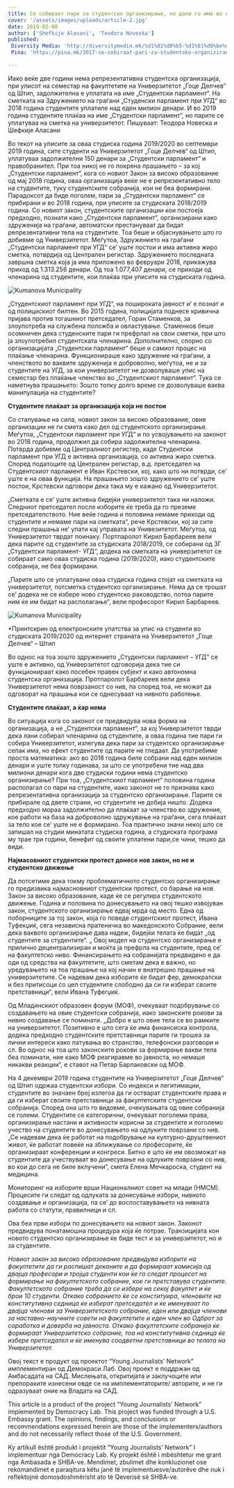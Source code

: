 ```yaml
---
title: Се собираат пари за студентско организирање, но дали го има во пракса?
cover: '/assets/images/uploads/article-2.jpg'
date: 2019-02-08
author: ['Shefkije Alasani', 'Teodora Noveska']
published:
 Diversity Media: 'http://diversitymedia.mk/%d1%81%d0%b5-%d1%81%d0%be%d0%b1%d0%b8%d1%80%d0%b0%d0%b0%d1%82-%d0%bf%d0%b0%d1%80%d0%b8-%d0%b7%d0%b0-%d1%81%d1%82%d1%83%d0%b4%d0%b5%d0%bd%d1%82%d1%81%d0%ba%d0%be-%d0%be%d1%80%d0%b3%d0%b0%d0%bd%d0%b8/'
 Pina: 'https://pina.mk/3017-se-sobiraat-pari-za-studentsko-organizirane-no-dali-go-ima-vo-praksa/'

---
```


Иако веќе две години нема репрезентативна студентска организација, при уписот на семестар на факултетите на Универзитетот „Гоце Делчев“ од Штип, задолжителна е уплатата на име „Студентски парламент“. На сметката на Здружението на граѓани „Студенски парламент при УГД“ во 2018 година студентите уплатиле над еден милион денари. И во 2019 година студентите плаќаа на име „Студентски парламент“, но парите се уплатуваа на сметка на универзитетот.
Пишуваат: Теодора Новеска и Шефкије Аласани

Во текот на уписите за оваа студиска година 2019/2020 во септември 2019 година, сите студенти на Универзитетот „Гоце Делчев“ од Штип, уплатуваа задолжителни 150 денари за „Студентски парламент“ и правобранител. При тоа никој не го покрена прашањето – за кој „Студентски парламент“, кога со новиот Закон за високо образование од мај 2018 година, оваа организација веќе не е репрезентативно тело на студентите, туку студентските собранија, кои не беа формирани.
Парадоксот да биде поголем, пари за „Студентски парламент“ се прибирани и во 2018 година, при уписите за студиската 2018/2019 година.
Со новиот закон, студентските организации кои постоеја предходно, познати како „Студентски парламент“, организирани како здруженија на граѓани, автоматски престануваат да бидат репрезентативни тела на студентите. Тоа беше и објаснувањето што го добивме од Универзитетот. Меѓутоа, Здружението на граѓани „Студентски парламент при УГД“ се’ уште постои и има активна жиро сметка, потврдија од Централен регистар. Здружението последната завршна сметка која ја има приложено во февруари 2018, прикажува приход од 1.313.256 денари. Од тоа 1.077,407 денари, се приходи од членарина од студентите, кои плаќаа при уписите на студиската година.

![Kumanova Municipality](/assets/images/uploads/trosoci.jpg)

„Студентскиот парламент при УГД“, на пошироката јавност и’ е познат и од полицискиот билтен. Во 2015 година, полицијата поднесе кривична пријава против тогашниот претседател, Горан Стаменков, за злоупотреба на службена положба и овластување. Стаменков беше осомничен дека студенските пари ги префрлал на свои сметки, при што ја злоупотребил студентската членарина.
Дополнително, спорно со организацијата „Студентски парламент“ беше и самиот процес на плаќање членарина. Функционираше како здружение на граѓани, а членството во ваквите здруженија е доброволно, меѓутоа, не и за студентите на УГД, за кои универзитетот не дозволуваше упис на семестар без плаќање членство во „Студентскиот парламент“. Тука се наметнува прашањето: Зошто толку долго време се дозволуваше ваква манипулација на студентите?

**Студентите плаќаат за организација која не постои**

Со стапување на сила, новиот закон за високо образование, овие организации не ги смета како дел од студентското организирање. Меѓутоа, „Студентски парламент при УГД“ и по усвојувањето на законот во 2018 година, продолжил да собира задолжителна членарина. Потврда добивме од Централниот регистер, каде Студентски парламент при УГД е активна организација, со активна жиро сметка. Според податоците од Централен регистар, в.д. претседател на Студентскиот парламент е Иван Крстевски, кој, како што ни потврди, се’ уште е на оваа функција. На прашањето зошто здружението се’ уште постои, Крстевски одговори дека така му е кажано од Универзитетот.

„Сметката е се’ уште активна бидејќи универзитетот така ни наложи. Следниот претседател после изборите ќе треба да го преземе претседателството. Ние веќе година и половина немаме приходи од студентите и немаме пари на сметката“, рече Крстевски, кој за сите следни прашања не’ упати кај управата на Унивезитетот.
Меѓутоа, од Универзитетот тврдат поинаку. Портпаролот Кирил Барбареев вели дека парите од студентите за студиската 2018/2019, се собирани од ЗГ „Студентски парламент- УГД“, додека на сметката на универзитетот се собираат само оваа студиска година (2019/2020), иако студентските собранија, не беа формирани.

„Парите што се уплатувани оваа студиска година стојат на сметката на универзитетот, потсметка студентско организирање. Нема да се трошат се’ додека не се избере ново студентско раководство, потоа парите ним ќе им бидат на располагање“, вели професорот Кирил Барбареев.

![Kumanova Municipality](/assets/images/uploads/studenti-2.jpg)

*Принтскрин од електронските упатства за упис на студенти во студиската 2019/2020 од интернет страната на Универзитетот „Гоце Делчев“ – Штип

Во однос на тоа зошто здружението „Студентски парламент – УГД“ се уште е активно, од Универзитетот одговорија дека тие си функционираат како посебен правен субјект и како автономна студентска организација. Протпаролот Барбареев вели дека Универзитетот нема поврзаност со нив, па според тоа, не можат да одговорат на прашања кои се однесуваат на нивното работење.

**Студентите плаќаат, а ќар нема**

Во ситуација кога со законот се предвидува нова форма на организација, а не „Студентски парламент“, за кој Универзитетот тврди дека лани собирал членарина од студентите, а оваа година тие пари ги собира Универзитетот, излегува дека пари за студентско организирање сепак има, но ефект студентите од парите не гледаат. Да употребиме проста математика: ако во 2018 година биле собрани над еден милион денари и уште толку годинава, за што се употребени тие над два милиони денари кога две студиски години нема студентско организирање? При тоа, „Студентскиот парламент“ половина година располагал со пари на студентите, иако законот не го признава како репрезентативна организација за студентско организирање. Парите се прибирале од двете страни, но студентите не добија ништо. Додека предходно мораа задолжително да плаќаат за членство во здружение, кое работи на база на доброволно здружување на граѓани, сега плаќаат за тело кое се’ уште не е формирано. Тоа практично значи некој што се запишал на студии минатата студиска година, а студиската програма му трае три години, бенефит од своите уплатени пари,се чини, тешко да види.


**Најмасовниот студентски протест донесе нов закон, но не и студентско движење**

Да потсетиме дека токму проблематичното студентско организирање го предизвика најмасновниот студентски протест, со барање на нов Закон за високо образование, каде ќе се регулира студентското движење. Година и половина по донесувањето на овој тешко извојуван закон, студентското организирање едвај мрда од место. Една од поборниците за тој закон, која го поведе студентскиот протест, Ивана Туфекџиќ, сега независна пратеничка во македонското Собрание, вели дека ваквото организирање дава надеж, бидејќи телата ќе бидат „од студентите за студентите“.
„ Овој модел на студентско организирање е прилично децентрализиран и моќта ја префрла на студентите, пред се’ на факултетско ниво. Финансирањето на собранијата предвидено е да оди од средства на факултетите, што сметам дека е важно, но уредувањето на тоа прашање на кој начин е внатрешно прашање на универзитетите. Се надевам дека изборите ќе бидат фер, демократски и без притисоци со цел студентите слободно да си ги изберат своите претставници“, вели Ивана Туфегџиќ.

Од Младинскиот образовен форум (МОФ), очекуваат подобрување со создавањето на овие студентски собранија, иако законските рокови за нивно создавање се поминати.
„Добро е што овие тела се во рамките на универзитетот. Позитивно е што сега ќе има финансиска контрола, додека предходно студентските претставници парите ги трошеа за лични интереси како патувања во странство, телефонски разговори и сл. Во однос на тоа што законските рокови за формирање вакви тела беа поминати, ние како МОФ реагиравме во јавноста, но немаше никакви реакции“, е ставот на Петар Барлаковски од МОФ.

На 4 декември 2019 година студентите на Универзитетот „Гоце Делчев“ од Штип одржаа студентски избори.
Со индекси и легитимации, студентите во значаен број излегоа да ги остварат студентските права и да ги изберат своите претставници за факултетските студентски собранија. Според она што го видовме, очекувањата од овие собранија се големи. Студентите се категорични, очекуваат поголеми права, организирање настани и активности корисни за студентите и поголемо учество на студентите во донесувањето на одлуките поврзани со нив.
„Се надевам дека ќе работат на подобрување на културно-друштвениот живот, ќе работат повеќе на зближување со професорите, ќе организираат конференции и конгреси. Битно е што ќе им овозможат на студентите да учествуваат во донесување на одлуките поврзани со нив, во кои до сега не биле вклучени“, смета Елена Мечкароска, студент на медицина.

Мониторинг на изборите врши Националниот совет на млади (НМСМ). Процесите ги следат од одлуката за донесување избори, нивното создавање и организација, па се’ до воспоставувањето на нивната работа со статути, правилници и сл.

Ова беа први избори по донесувањето на новиот закон. Законот предвидува понатамошна процедура која ќе потрае. Транзицијата кон новото студентско организирање ќе биде тест и за универзитетот, но и за студентите.

*Новиот закон за високо образование предвидува изборите на факултетите да ги распишат деканите и да формираат комисија од двајца професори и тројца студенти кои ќе го следат процесот на формирање на факултетското собрание, кое ги претставува студентите.
Факултетското собрание треба да се избере на секој факултет и ќе брои 10 студенти. Откако собранието ќе се конституира, членовите на конститутивна седница ќе изберат претседател и ќе именуваат по двајца членови за Универзитетското собрание, еден или двајца членови за наставно-научните совети на факултетите и еден член во Одброт за соработка и доверба на јавноста.
Откако факултетските собранија ќе формираат Универзитетско собрание, тоа на конститутивна седница ќе избере претседател и ќе именува соодветни претставници во телата на Универзитетот.*


Овој текст е продукт од проектот “Young Journalists’ Network” имплементиран од Демокраси Лаб. Овој проект е поддржан од Амбасадата на САД. Мислењата, откритијата и заклучоците или препораките изнесени овде се на имплементаторите/ авторите, и не ги одразуваат оние на Владата на САД.

This article is a product of the project “Young Journalists’ Network” implemented by Democracy Lab. This project was funded through a U.S. Embassy grant. The opinions, findings, and conclusions or recommendations expressed herein are those of the implementers/authors and do not necessarily reflect those of the U.S. Government.

Ky artikull është produkt i projektit “Young Journalists’ Network” I implementuar nga Democracy Lab. Ky projekt është i mbështetur me grant nga Ambasada e SHBA-ve. Mendimet, zbulimet dhe konkluzionet ose rekomandimet e paraqitura këtu janë të implementuesve/autorëve dhe nuk i reflektojnë domosdoshmërisht ato të Qeverisë së SHBA-ve.
